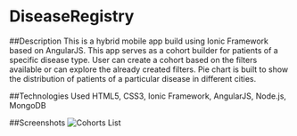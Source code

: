 # DiseaseRegistry

##Description
This is a hybrid mobile app build using Ionic Framework based on AngularJS.
This app serves as a cohort builder for patients of a specific disease type.
User can create a cohort based on the filters available or can explore the already created filters.
Pie chart is built to show the distribution of patients of a particular disease in different cities.

##Technologies Used
HTML5, CSS3, Ionic Framework, AngularJS, Node.js, MongoDB

##Screenshots
![Cohorts List](https://raw.githubusercontent.com/premdeepsaini/DiseaseRegistry_tabbedCohort/master/screenshots/1)
